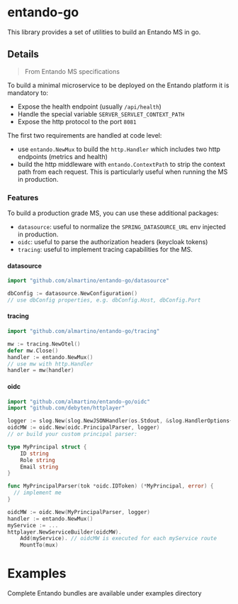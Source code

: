 # entando-go
This library provides a set of utilities to build an Entando MS in go.

## Details
> From Entando MS specifications

To build a minimal microservice to be deployed on the Entando platform it is mandatory to:
- Expose the health endpoint (usually `/api/health`)
- Handle the special variable `SERVER_SERVLET_CONTEXT_PATH`
- Expose the http protocol to the port `8081`

The first two requirements are handled at code level:
- use `entando.NewMux` to build the `http.Handler` which includes two http endpoints (metrics and health)
- build the http middleware with `entando.ContextPath` to strip the context path from each request.
This is particularly useful when running the MS in production.

### Features
To build a production grade MS, you can use these additional packages:
- `datasource`: useful to normalize the `SPRING_DATASOURCE_URL` env injected in production.
- `oidc`: useful to parse the authorization headers (keycloak tokens)
- `tracing`: useful to implement tracing capabilities for the MS.

#### datasource

```go
import "github.com/almartino/entando-go/datasource"

dbConfig := datasource.NewConfiguration()
// use dbConfig properties, e.g. dbConfig.Host, dbConfig.Port
```

#### tracing
```go
import "github.com/almartino/entando-go/tracing"

mw := tracing.NewOtel()
defer mw.Close()
handler := entando.NewMux()
// use mw with http.Handler
handler = mw(handler)
```

#### oidc

```go
import "github.com/almartino/entando-go/oidc"
import "github.com/debyten/httplayer"

logger := slog.New(slog.NewJSONHandler(os.Stdout, &slog.HandlerOptions{Level: slog.LevelDebug}))
oidcMW := oidc.New(oidc.PrincipalParser, logger)
// or build your custom principal parser:

type MyPrincipal struct {
	ID string
	Role string
	Email string
}

func MyPrincipalParser(tok *oidc.IDToken) (*MyPrincipal, error) {
  // implement me
}

oidcMW := oidc.New(MyPrincipalParser, logger)
handler := entando.NewMux()
myService := ...
httplayer.NewServiceBuilder(oidcMW).
    Add(myService). // oidcMW is executed for each myService route
    MountTo(mux)
```

# Examples

Complete Entando bundles are available under examples directory